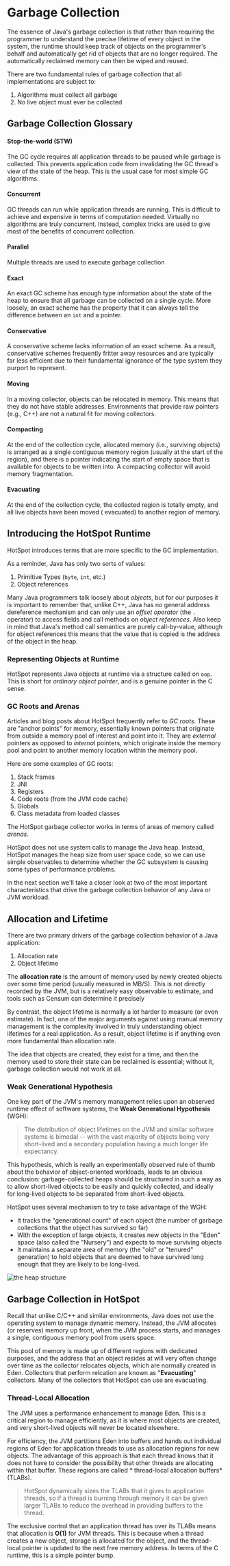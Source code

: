 # Garbage Collection

The essence of Java's garbage collection is that rather than requiring the programmer to understand the precise lifetime
of every object in the system, the runtime should keep track of objects on the programmer's behalf and automatically get
rid of objects that are no longer required. The automatically reclaimed memory can then be wiped and reused.

There are two fundamental rules of garbage collection that all implementations are subject to:

1. Algorithms must collect all garbage
2. No live object must ever be collected

## Garbage Collection Glossary

#### Stop-the-world (STW)

The GC cycle requires all application threads to be paused while garbage is collected. This prevents application code
from invalidating the GC thread's view of the state of the heap. This is the usual case for most simple GC algorithms.

#### Concurrent

GC threads can run while application threads are running. This is difficult to achieve and expensive in terms of
computation needed. Virtually no algorithms are truly concurrent. Instead, complex tricks are used to give most of the
benefits of concurrent collection.

#### Parallel

Multiple threads are used to execute garbage collection

#### Exact

An exact GC scheme has enough type information about the state of the heap to ensure that all garbage can be collected
on a single cycle. More loosely, an exact scheme has the property that it can always tell the difference between
an `int` and a pointer.

#### Conservative

A conservative scheme lacks information of an exact scheme. As a result, conservative schemes frequently fritter away
resources and are typically far less efficient due to their fundamental ignorance of the type system they purport to
represent.

#### Moving

In a moving collector, objects can be relocated in memory. This means that they do not have stable addresses.
Environments that provide raw pointers (e.g., C++) are not a natural fit for moving collectors.

#### Compacting

At the end of the collection cycle, allocated memory (i.e., surviving objects) is arranged as a single contiguous memory
region (usually at the start of the region), and there is a pointer indicating the start of empty space that is
available for objects to be written into. A compacting collector will avoid memory fragmentation.

#### Evacuating

At the end of the collection cycle, the collected region is totally empty, and all live objects have been moved (
evacuated) to another region of memory.

## Introducing the HotSpot Runtime

HotSpot introduces terms that are more specific to the GC implementation.

As a reminder, Java has only two sorts of values:

1. Primitive Types (`byte`, `int`, etc.)
2. Object references

Many Java programmers talk loosely about *objects*, but for our purposes it is important to remember that, unlike C++,
Java has no general address dereference mechanism and can only use an *offset operator* (the `.` operator) to access
fields and call methods on *object references*. Also keep in mind that Java's method call semantics are purely
call-by-value, although for object references this means that the value that is copied is the address of the object in
the heap.

### Representing Objects at Runtime

HotSpot represents Java objects at runtime via a structure called on `oop`. This is short for _ordinary object pointer_,
and is a genuine pointer in the C sense.

### GC Roots and Arenas

Articles and blog posts about HotSpot frequently refer to *GC roots*. These are "anchor points" for memory, essentially
known pointers that originate from outside a memory pool of interest and point into it. They are *external* pointers as
opposed to *internal* pointers, which originate inside the memory pool and point to another memory location within the
memory pool.

Here are some examples of GC roots:

1. Stack frames
2. JNI
3. Registers
4. Code roots (from the JVM code cache)
5. Globals
6. Class metadata from loaded classes

The HotSpot garbage collector works in terms of areas of memory called *arenas*.

HotSpot does not use system calls to manage the Java heap. Instead, HotSpot manages the heap size from user space code,
so we can use simple observables to determine whether the GC subsystem is causing some types of performance problems.

In the next section we'll take a closer look at two of the most important characteristics that drive the garbage
collection behavior of any Java or JVM workload.

## Allocation and Lifetime

There are two primary drivers of the garbage collection behavior of a Java application:

1. Allocation rate
2. Object lifetime

The **allocation rate** is the amount of memory used by newly created objects over some time period (usually measured in
MB/S). This is not directly recorded by the JVM, but is a relatively easy observable to estimate, and tools such as
Censum can determine it precisely

By contrast, the object lifetime is normally a lot harder to measure (or even estimate). In fact, one of the major
arguments against using manual memory management is the complexity involved in truly understanding object lifetimes for
a real application. As a result, object lifetime is if anything even more fundamental than allocation rate.

The idea that objects are created, they exist for a time, and then the memory used to store their state can be reclaimed
is essential; without it, garbage collection would not work at all.

### Weak Generational Hypothesis

One key part of the JVM's memory management relies upon an observed runtime effect of software systems, the **Weak
Generational Hypothesis** (WGH):

> The distribution of object lifetimes on the JVM and similar software systems
> is bimodal -- with the vast majority of objects being very short-lived and a secondary population having
> a much longer life expectancy.

This hypothesis, which is really an experimentally observed rule of thumb about the behavior of object-oriented
workloads, leads to an obvious conclusion: garbage-collected heaps should be structured in such a way as to allow
short-lived objects to be easily and quickly collected, and ideally for long-lived objects to be separated from
short-lived objects.

HotSpot uses several mechanism to try to take advantage of the WGH:

- It tracks the "generational count" of each object (the number of garbage collections that the object has survived so
  far)
- With the exception of large objects, it creates new objects in the "Eden" space (also called the "Nursery") and
  expects to move surviving objects
- It maintains a separate area of memory (the "old" or "tenured" generation) to hold objects that are deemed to have
  survived long enough that they are likely to be long-lived.

<img src="https://www.oracle.com/webfolder/technetwork/tutorials/obe/java/gc01/images/gcslides/Slide5.png" alt="the heap structure">

## Garbage Collection in HotSpot

Recall that unlike C/C++ and similar environments, Java does not use the operating system to manage dynamic memory.
Instead, the JVM allocates (or reserves) memory up front, when the JVM process starts, and manages a single, contiguous
memory pool from users space.

This pool of memory is made up of different regions with dedicated purposes, and the address that an object resides at
will very often change over time as the collector relocates objects, which are normally created in Eden. Collectors that
perform relcation are known as "**Evacuating**" collectors. Many of the collectors that HotSpot can use are evacuating.

### Thread-Local Allocation

The JVM uses a performance enhancement to manage Eden. This is a critical region to manage efficiently, as it is where
most objects are created, and very short-lived objects will never be located elsewhere.

For efficiency, the JVM partitions Eden into buffers and hands out individual regions of Eden for application threads to
use as allocation regions for new objects. The advantage of this approach is that each thread knows that it does not
have to consider the possibility that other threads are allocating within that buffer. These regions are called *
thread-local allocation buffers* (TLABs).

> HotSpot dynamically sizes the TLABs that it gives to application threads, so if a thread is burning through memory it
> can be given larger TLABs to
> reduce the overhead in providing buffers to the thread.

The exclusive control that an application thread has over its TLABs means that allocation is **O(1)** for JVM threads.
This is because when a thread creates a new object, storage is allocated for the object, and the thread-local pointer is
updated to the next free memory address. In terms of the C runtime, this is a simple pointer bump.